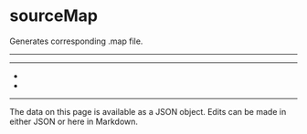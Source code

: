 <!-- Important! Do not modify comment blocks. They are necessary for the transformer to work properly -->

<!-- title -->
# sourceMap

<!-- shortDescription -->
Generates corresponding .map file.

---

<!-- extendedDescription -->


---

<!-- references -->
- []()
- []()
---

<!-- footer -->
The data on this page is available as a JSON object. Edits can be made in either JSON or here in Markdown.
